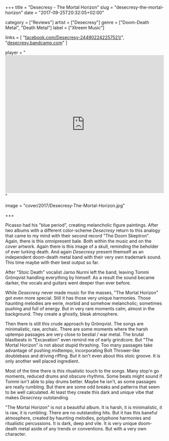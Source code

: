 +++
title = "Desecresy - The Mortal Horizon"
slug = "desecresy-the-mortal-horizon"
date = "2017-09-25T20:32:05+02:00"

category = ["Reviews"]
artist = ["Desecresy"]
genre = ["Doom-Death Metal", "Death Metal"]
label = ["Xtreem Music"]

links = [
"[facebook.com/Desecresy-244902242257521/](https://www.facebook.com/Desecresy-244902242257521/)",
"[desecresy.bandcamp.com](https://desecresy.bandcamp.com)"
]

player = "<iframe style='border: 0; width: 100%; height: 439px;' src='https://bandcamp.com/EmbeddedPlayer/album=2446297399/size=large/bgcol=333333/linkcol=ffffff/artwork=none/transparent=true/' ></iframe>"

image = "cover/2017/Desecresy-The-Mortal-Horizon.jpg"

+++

Picasso had his "blue period", creating melancholic figure paintings. After two albums with a different color-scheme _Desecresy_ return to this analogy that came to my mind with their second record "The Doom Skeptron". Again, there is this omnipresent bale. Both within the music and on the cover artwork. Again there is this image of a skull, reminding the beholder of ever lurking death. And again _Desecresy_ present themself as an independent doom-death metal band with their very own trademark sound. This time maybe with their best output so far.

After "Stoic Death" vocalist Jarno Nurmi left the band, leaving Tommi Grönqvist handling everything by himself. As a result the sound became darker, the vocals and guitars went deeper than ever before.

While _Desecresy_ never made music for the masses, "The Mortal Horizon" got even more special. Still it has those very unique harmonies. Those haunting melodies are eerie, morbid and somehow melancholic; sometimes pushing and full of energy. But in very rare moments calm, almost in the background. They create a ghostly, bleak atmosphere.

Then there is still this crude approach by Grönqvist. The songs are minimalistic, raw, archaic. There are some moments where the harsh uptempo passages are very close to bestial / war metal. The brutal blastbeats in "Excavation" even remind me of early grindcore. But "The Mortal Horizon" is not about stupid thrashing. Too many passages take advantage of pushing midtempo, incorporating Bolt Thrower-like doublebass and driving riffing.
But it isn't even about this stoic groove. It is only another well placed ingredient.

Most of the time there is this ritualistic touch to the songs. Many stop'n go moments, reduced drums and obscure rhythms. Some beats might sound if Tommi isn't able to play drums better. Maybe he isn't, as some passages are really rumbling. But there are some odd breaks and patterns that seem to be well calculated. At least they create this dark and unique vibe that makes _Desecresy_ outstanding.

"The Mortal Horizon" is not a beautiful album. It is harsh, it is minimalistic, it is raw, it is rumbling. There are no outstanding hits. But it has this baneful atmosphere, created by haunting melodies, polyphone harmonies and ritualistic percussions. It is dark, deep and vile. It is very unique doom-death metal aside of any trends or conventions. But with a very own character.
